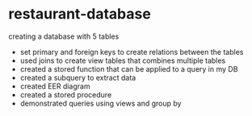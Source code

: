 # restaurant-database
creating a database with 5 tables
- set primary and foreign keys to create relations between the tables
- used joins to create view tables that combines multiple tables
- created a stored function that can be applied to a query in my DB
- created a subquery to extract data
- created EER diagram
- created a stored procedure 
- demonstrated queries using views and group by
